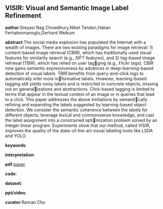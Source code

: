 ## VISIR: Visual and Semantic Image Label Refinement

**author**:Sreyasi Nag Chowdhury,Niket Tandon,Hakan Ferhatosmanoglu,Gerhard Weikum

**abstract**:The social media explosion has populated the Internet with a wealth of images. There are two existing paradigms for image retrieval: 1) content-based image retrieval (CBIR), which has traditionally
used visual features for similarity search (e.g., SIFT features), and 2) tag-based image retrieval (TBIR), which has relied on user tagging (e.g., Flickr tags). CBIR now gains semantic expressiveness by advances in deep-learning-based detection of visual labels. TBIR
benefits from query-and-click logs to automatically infer more informative labels. However, learning-based tagging still yields noisy labels and is restricted to concrete objects, missing out on generalizations and abstractions. Click-based tagging is limited to terms
that appear in the textual context of an image or in queries that lead to a click. This paper addresses the above limitations by semantically refining and expanding the labels suggested by learning-based object detection. We consider the semantic coherence between
the labels for different objects, leverage lexical and commonsense knowledge, and cast the label assignment into a constrained optimization problem solved by an integer linear program. Experiments show that our method, called VISIR, improves the quality of the
state-of-the-art visual labeling tools like LSDA and YOLO.

**keywords**:

**interpretation**:

**pdf**:[paper](https://dl.acm.org/doi/10.1145/3159652.3159693)

**code**:

**dataset**:

**ppt/video**:

**curator**:Ranran Chu